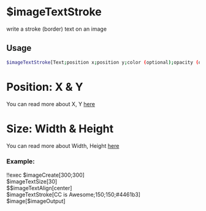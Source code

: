 # $imageTextStroke

write a stroke (border) text on an image

## Usage

```bash
$imageTextStroke[Text;position x;position y;color (optional);opacity (optional)]
```

# Position: X & Y
You can read more about X, Y [here](./../CodeReferences/ref.imgbuild.position.md)

# Size: Width & Height
You can read more about Width, Height [here](./../CodeReferences/ref.imgbuild.size.md)

### Example:
<discord-messages>
          <discord-message :bot="false" role-color="#ffcc9a" author="Member">
        !!exec $imageCreate[300;300]<br>$imageTextSize[30]<br>$$imageTextAlign[center]<br>$imageTextStroke[CC is Awesome;150;150;#4461b3]<br>$image[$imageOutput]<br><br>
          </discord-message>
          <discord-message :bot="true" role-color="#0099ff" author="Custom Command" avatar="https://media.discordapp.net/avatars/725721249652670555/781224f90c3b841ba5b40678e032f74a.webp">
            <discord-embed slot="embeds" image="https://i.imgur.com/FVSYuIV.png">
            </discord-embed>
        </discord-message>
</discord-messages>